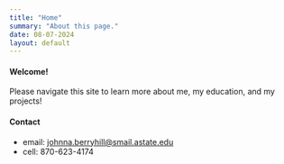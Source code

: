 ```yaml
---
title: "Home"
summary: "About this page."
date: 08-07-2024
layout: default
---
```



#### Welcome!

Please navigate this site to learn more about me, my education, and my projects! 

#### Contact
- email: johnna.berryhill@smail.astate.edu
- cell: 870-623-4174
